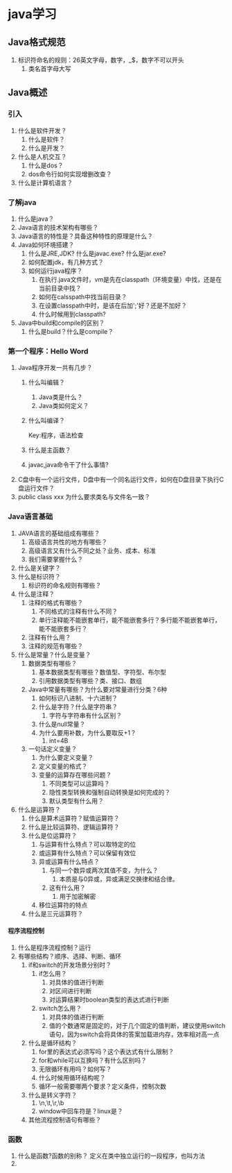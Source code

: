 # java学习

## Java格式规范

1. 标识符命名的规则：26英文字母，数字，_$，数字不可以开头
   1. 类名首字母大写

## Java概述

### 引入

1. 什么是软件开发？
   1. 什么是软件？
   2. 什么是开发？
2. 什么是人机交互？
   1. 什么是dos？
   2. dos命令行如何实现增删改查？
3. 什么是计算机语言？

### 了解java

1. 什么是java？
2. Java语言的技术架构有哪些？
3. Java语言的特性是？具备这种特性的原理是什么？
4. Java如何环境搭建？
   1. 什么是JRE,JDK? 什么是javac.exe? 什么是jar.exe?
   2. 如何配置jdk，有几种方式？
   3. 如何运行java程序？
      1. 在执行.java文件时，vm是先在classpath（环境变量）中找，还是在当前目录中找？
      2. 如何在calsspath中找当前目录？
      3. 在设置classpath中时，是该在后加';'好？还是不加好？
      4. 什么时候用到classpath?
5. Java中build和compile的区别？
   1. 什么是build？什么是compile？

### 第一个程序：Hello Word

1. Java程序开发一共有几步？
   1. 什么叫编辑？
      1. Java类是什么？
      2. Java类如何定义？
   2. 什么叫编译？

      Key:程序，语法检查

   3. 什么是主函数？
   4. javac,java命令干了什么事情?
2. C盘中有一个运行文件，D盘中有一个同名运行文件，如何在D盘目录下执行C盘运行文件？
3. public class xxx 为什么要求类名与文件名一致？

### Java语言基础

   1. JAVA语言的基础组成有哪些？
      1. 高级语言共性的地方有哪些？
      2. 高级语言又有什么不同之处？业务、成本、标准
      3. 我们需要掌握什么？
   2. 什么是关键字？
   3. 什么是标识符？
      1. 标识符的命名规则有哪些？
   4. 什么是注释？
      1. 注释的格式有哪些？
         1. 不同格式的注释有什么不同？
         2. 单行注释能不能嵌套单行，能不能嵌套多行？多行能不能嵌套单行，能不能嵌套多行？
      2. 注释有什么用？
      3. 注释的规范有哪些？
   5. 什么是常量？什么是变量？
      1. 数据类型有哪些？
         1. 基本数据类型有哪些？数值型、字符型、布尔型
         2. 引用数据类型有哪些？类、接口、数组
      2. Java中常量有哪些？为什么要对常量进行分类？6种
         1. 如何标识八进制、十六进制？
         2. 什么是字符？什么是字符串？
            1. 字符与字符串有什么区别？
         3. 什么是null常量？
         4. 为什么要用补数，为什么要取反+1？
            1. int=4B
      3. 一句话定义变量？
         1. 为什么要定义变量？
         2. 定义变量的格式？
         3. 变量的运算存在哪些问题？
            1. 不同类型可以运算吗？
            2. 隐性类型转换和强制自动转换是如何完成的？
            3. 默认类型有什么用？
   6. 什么是运算符？
      1. 什么是算术运算符？赋值运算符？
      2. 什么是比较运算符、逻辑运算符？
      3. 什么是位运算符？
         1. 与运算有什么特点？可以取特定的位
         2. 或运算有什么特点？可以保留有效位
         3. 异或运算有什么特点？
            1. 与同一个数异或两次其值不变，为什么？
               1. 本质是与0异或，异或满足交换律和结合律。
            2. 这有什么用？
               1. 用于加密解密
         4. 移位运算符的特点
      4. 什么是三元运算符？

#### 程序流程控制

1. 什么是程序流程控制？运行
2. 有哪些结构？顺序、选择、判断、循环
   1. if和switch的开发场景分别时？
      1. if怎么用？
         1. 对具体的值进行判断
         2. 对区间进行判断
         3. 对运算结果时boolean类型的表达式进行判断
      2. switch怎么用？
         1. 对具体的值进行判断
         2. 值的个数通常是固定的，对于几个固定的值判断，建议使用switch语句，因为switch会将具体的答案加载进内存，效率相对高一点
   2. 什么是循环结构？
      1. for里的表达式必须写吗？这个表达式有什么限制？
      2. for和while可以互换吗？有什么区别吗？
      3. 无限循环有用吗？如何写？
      4. 什么时候用循环结构呢？
      5. 循环一般需要哪两个要求？定义条件，控制次数
   3. 什么是转义字符？
      1. \n,\t,\r,\b
      2. window中回车符是？linux是？
   4. 其他流程控制语句有哪些？

### 函数

1. 什么是函数?函数的别称？ 定义在类中独立运行的一段程序，也叫方法
2. 
